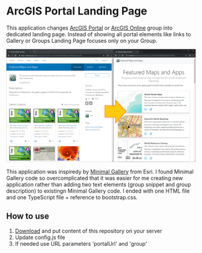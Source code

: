 # ArcGIS Portal Landing Page

This application changes [ArcGIS Portal](https://enterprise.arcgis.com/en/portal/) or [ArcGIS Online](https://www.arcgis.com) group into dedicated landing page. Instead of showing all portal elements like links to Gallery or Groups Landing  Page focuses only on your Group. 

![alt text](img/landing-page.png "Screenshot")

This application was inspiredy by [Minimal Gallery](https://github.com/Esri/minimal-gallery) from Esri. I found Minimal Gallery code so overcomplicated that it was easier for me creating new application rather than adding two text elements (group snippet and group description) to existingn Minimal Gallery code. I ended with one HTML file and one TypeScript file + reference to bootstrap.css.

## How to use

1. [Download](https://github.com/KubaSzostak/LandingPage/archive/master.zip)    and put content of this repository on your server
2. Update config.js file
3. If needed use URL parameters 'portalUrl' and 'group'